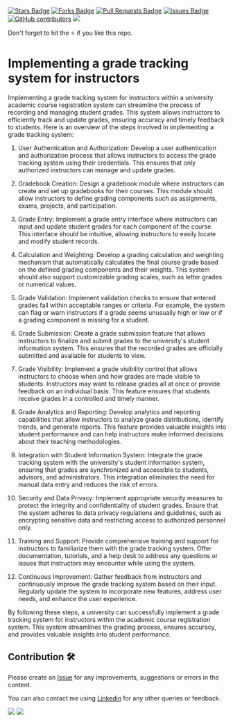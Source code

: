 <a href="https://github.com/drshahizan/learn-php/stargazers"><img src="https://img.shields.io/github/stars/drshahizan/learn-php" alt="Stars Badge"/></a>
<a href="https://github.com/drshahizan/learn-php/network/members"><img src="https://img.shields.io/github/forks/drshahizan/learn-php" alt="Forks Badge"/></a>
<a href="https://github.com/drshahizan/learn-php/pulls"><img src="https://img.shields.io/github/issues-pr/drshahizan/learn-php" alt="Pull Requests Badge"/></a>
<a href="https://github.com/drshahizan/learn-php/issues"><img src="https://img.shields.io/github/issues/drshahizan/learn-php" alt="Issues Badge"/></a>
<a href="https://github.com/drshahizan/learn-php/graphs/contributors"><img alt="GitHub contributors" src="https://img.shields.io/github/contributors/drshahizan/learn-php?color=2b9348"></a>
![](https://visitor-badge.glitch.me/badge?page_id=drshahizan/learn-php)

Don't forget to hit the :star: if you like this repo.

# Implementing a grade tracking system for instructors

Implementing a grade tracking system for instructors within a university academic course registration system can streamline the process of recording and managing student grades. This system allows instructors to efficiently track and update grades, ensuring accuracy and timely feedback to students. Here is an overview of the steps involved in implementing a grade tracking system:

1. User Authentication and Authorization: Develop a user authentication and authorization process that allows instructors to access the grade tracking system using their credentials. This ensures that only authorized instructors can manage and update grades.

2. Gradebook Creation: Design a gradebook module where instructors can create and set up gradebooks for their courses. This module should allow instructors to define grading components such as assignments, exams, projects, and participation.

3. Grade Entry: Implement a grade entry interface where instructors can input and update student grades for each component of the course. This interface should be intuitive, allowing instructors to easily locate and modify student records.

4. Calculation and Weighting: Develop a grading calculation and weighting mechanism that automatically calculates the final course grade based on the defined grading components and their weights. This system should also support customizable grading scales, such as letter grades or numerical values.

5. Grade Validation: Implement validation checks to ensure that entered grades fall within acceptable ranges or criteria. For example, the system can flag or warn instructors if a grade seems unusually high or low or if a grading component is missing for a student.

6. Grade Submission: Create a grade submission feature that allows instructors to finalize and submit grades to the university's student information system. This ensures that the recorded grades are officially submitted and available for students to view.

7. Grade Visibility: Implement a grade visibility control that allows instructors to choose when and how grades are made visible to students. Instructors may want to release grades all at once or provide feedback on an individual basis. This feature ensures that students receive grades in a controlled and timely manner.

8. Grade Analytics and Reporting: Develop analytics and reporting capabilities that allow instructors to analyze grade distributions, identify trends, and generate reports. This feature provides valuable insights into student performance and can help instructors make informed decisions about their teaching methodologies.

9. Integration with Student Information System: Integrate the grade tracking system with the university's student information system, ensuring that grades are synchronized and accessible to students, advisors, and administrators. This integration eliminates the need for manual data entry and reduces the risk of errors.

10. Security and Data Privacy: Implement appropriate security measures to protect the integrity and confidentiality of student grades. Ensure that the system adheres to data privacy regulations and guidelines, such as encrypting sensitive data and restricting access to authorized personnel only.

11. Training and Support: Provide comprehensive training and support for instructors to familiarize them with the grade tracking system. Offer documentation, tutorials, and a help desk to address any questions or issues that instructors may encounter while using the system.

12. Continuous Improvement: Gather feedback from instructors and continuously improve the grade tracking system based on their input. Regularly update the system to incorporate new features, address user needs, and enhance the user experience.

By following these steps, a university can successfully implement a grade tracking system for instructors within the academic course registration system. This system streamlines the grading process, ensures accuracy, and provides valuable insights into student performance.

## Contribution 🛠️
Please create an [Issue](https://github.com/drshahizan/learn-php/issues) for any improvements, suggestions or errors in the content.

You can also contact me using [Linkedin](https://www.linkedin.com/in/drshahizan/) for any other queries or feedback.

![](https://komarev.com/ghpvc/?username=drshahizan&label=Views&color=0e75b6&style=flat)
![](https://hit.yhype.me/github/profile?user_id=81284918)

